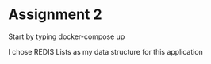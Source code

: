 # Assignment 2

Start by typing docker-compose up

I chose REDIS Lists as my data structure for this application
